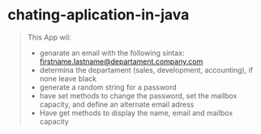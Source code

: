 # chating-aplication-in-java

> This App wil:
> - genarate an email with the following sintax: firstname.lastname@departament.company.com
> - determina the departament (sales, development, accounting), if none leave black
> - generate a random string for a password
> - have set methods to change the password, set the mailbox capacity, and define an alternate email adress
> - Have get methods to display the name, email and mailbox capacity
